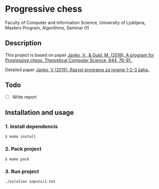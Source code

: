 # Progressive chess
Faculty of Computer and Information Science, University of Ljubljana, Masters Program, Algorithms, Seminar 01

## Description
This project is based on paper [Janko, V., & Guid, M. (2016). A program for Progressive chess. Theoretical Computer Science, 644, 76-91.](https://www.sciencedirect.com/science/article/pii/S0304397516302730).

Detailed paper [Janko, V (2015). Razvoj programa za igranje 1-2-3 šaha.](http://eprints.fri.uni-lj.si/4124/1/Mag._delo_%2D_Janko.pdf).

## Todo

- [ ] Write report

## Installation and usage
### 1. Install dependencis
```
$ make install
```

### 2. Pack project
```
$ make pack
```

### 3. Run project
```
./solution inputs/1.txt
```